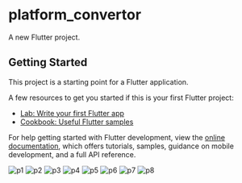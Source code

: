 # platform_convertor

A new Flutter project.

## Getting Started

This project is a starting point for a Flutter application.

A few resources to get you started if this is your first Flutter project:

- [Lab: Write your first Flutter app](https://docs.flutter.dev/get-started/codelab)
- [Cookbook: Useful Flutter samples](https://docs.flutter.dev/cookbook)

For help getting started with Flutter development, view the
[online documentation](https://docs.flutter.dev/), which offers tutorials,
samples, guidance on mobile development, and a full API reference.


![p1](https://github.com/SumitSojitra/Platform_Convertor_FlutterApp/assets/114163699/9875885b-f66f-4539-80c1-af3b383a0633)
![p2](https://github.com/SumitSojitra/Platform_Convertor_FlutterApp/assets/114163699/d561a181-3c33-4dce-adb2-822f98ecfc79)
![p3](https://github.com/SumitSojitra/Platform_Convertor_FlutterApp/assets/114163699/35230c33-35a6-42d3-af96-f7b5ab12e8ad)
![p4](https://github.com/SumitSojitra/Platform_Convertor_FlutterApp/assets/114163699/2718690f-0e81-42ff-8fd1-9c490b6fba3e)
![p5](https://github.com/SumitSojitra/Platform_Convertor_FlutterApp/assets/114163699/c4105b58-94a5-47e7-8f65-5e45cbe5f8a0)
![p6](https://github.com/SumitSojitra/Platform_Convertor_FlutterApp/assets/114163699/1a99239e-4ea5-451d-af64-a255cc2a2425)
![p7](https://github.com/SumitSojitra/Platform_Convertor_FlutterApp/assets/114163699/f51b1413-5910-45cd-bcc3-861d28e35c8e)
![p8](https://github.com/SumitSojitra/Platform_Convertor_FlutterApp/assets/114163699/1842e7e4-fa6f-49d6-933f-39050f357153)
